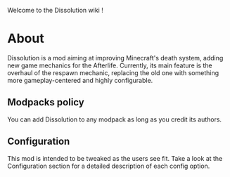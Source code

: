 Welcome to the Dissolution wiki !

# About

Dissolution is a mod aiming at improving Minecraft's death system, adding new game mechanics for the Afterlife. Currently, its main feature is the overhaul of the respawn mechanic, replacing the old one with something more gameplay-centered and highly configurable.

## Modpacks policy
You can add Dissolution to any modpack as long as you credit its authors.

## Configuration
This mod is intended to be tweaked as the users see fit. Take a look at the Configuration section for a detailed description of each config option.

